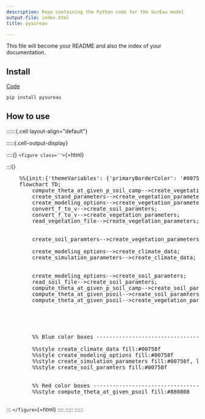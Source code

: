 ```yaml
---
description: Repo containing the Python code for the SurEau model
output-file: index.html
title: pysureau

---
```



<!-- WARNING: THIS FILE WAS AUTOGENERATED! DO NOT EDIT! -->

This file will become your README and also the index of your documentation.

## Install

[Code](https://cuddly-train-pg45gq96vww26wgv.github.dev/)

```sh
pip install pysureau
```

## How to use


::::::{.cell layout-align="default"}

:::::{.cell-output-display}

::::{}
`<figure class=''>`{=html}

:::{}

<pre class="mermaid mermaid-js">    %%{init:{&#39;themeVariables&#39;: {&#39;primaryBorderColor&#39;: &#39;#00758f&#39;}}}%%
    flowchart TD;
        compute_theta_at_given_p_soil_camp--&gt;create_vegetation_parameters;
        create_stand_parameters--&gt;create_vegetation_parameters;
        create_modeling_options--&gt;create_vegetation_parameters;
        convert_f_to_v--&gt;create_soil_paramters;
        convert_f_to_v--&gt;create_vegetation_parameters;
        read_vegetation_file--&gt;create_vegetation_parameters;

        
        create_soil_paramters--&gt;create_vegetation_parameters;
        
        create_modeling_options--&gt;create_climate_data;
        create_simulation_parameters--&gt;create_climate_data;
        

        create_modeling_options--&gt;create_soil_paramters;
        read_soil_file--&gt;create_soil_paramters;
        compute_theta_at_given_p_soil_camp--&gt;create_soil_paramters;
        compute_theta_at_given_psoil--&gt;create_soil_paramters;
        compute_theta_at_given_psoil--&gt;create_vegetation_parameters;
        
        

        

        %% Blue color boxes -----------------------------------------------------

        %%style create_climate_data fill:#00758f
        %%style create_modeling_options fill:#00758f
        %%style create_simulation_parameters fill:#00758f, lineColor:#00758f
        %%style create_soil_paramters fill:#00758f


        %% Red color boxes ------------------------------------------------------
        %%style compute_theta_at_given_psoil fill:#880808

</pre>
:::
`</figure>`{=html}
::::
:::::
::::::

